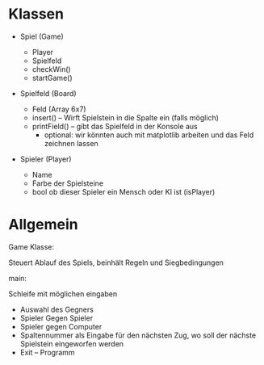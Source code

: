 # Klassen

- Spiel (Game)
    - Player
    - Spielfeld
    - checkWin()
    - startGame()

- Spielfeld (Board)
    - Feld (Array 6x7)
    - insert() – Wirft Spielstein in die Spalte ein (falls möglich)
    - printField() – gibt das Spielfeld in der Konsole aus
        - optional: wir könnten auch mit matplotlib arbeiten und das Feld zeichnen lassen

- Spieler (Player)
    - Name
    - Farbe der Spielsteine
    - bool ob dieser Spieler ein Mensch oder KI ist (isPlayer)


# Allgemein
Game Klasse: 

Steuert Ablauf des Spiels, beinhält Regeln und Siegbedingungen


main:

Schleife mit möglichen eingaben 
- Auswahl des Gegners
- Spieler Gegen Spieler
- Spieler gegen Computer
- Spaltennummer als Eingabe für den nächsten Zug, wo soll der nächste Spielstein eingeworfen werden
- Exit – Programm 
